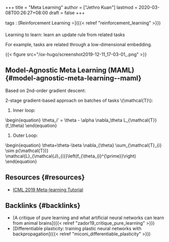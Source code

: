 +++
title = "Meta Learning"
author = ["Jethro Kuan"]
lastmod = 2020-03-08T00:26:27+08:00
draft = false
+++

tags
: [Reinforcement Learning ⭐]({{< relref "reinforcement_learning" >}})


Learning to learn: learn an update rule from related tasks

For example, tasks are related through a low-dimensional embedding.

{{< figure src="/ox-hugo/screenshot2019-12-11_17-03-01_.png" >}}


## Model-Agnostic Meta Learning (MAML) {#model-agnostic-meta-learning--maml}

Based on 2nd-order gradient descent:

2-stage gradient-based approach on batches of tasks \\(\mathcal{T}\\):

1.  Inner loop:

\begin{equation}
\theta\_i' = \theta - \alpha \nabla\_\theta L\_{\mathcal{T}}(f\_\theta)
\end{equation}

1.  Outer Loop:

\begin{equation}
  \theta=\theta-\beta \nabla\_{\theta} \sum\_{\mathcal{T}\_{i} \sim p(\mathcal{T})} \mathcal{L}\_{\mathcal{J}\_{i}}\left(f\_{\theta\_{i}^{\prime}}\right)
\end{equation}


## Resources {#resources}

-   [ICML 2019 Meta-learning Tutorial](https://sites.google.com/view/icml19metalearning)


## Backlinks {#backlinks}

-   [A critique of pure learning and what artificial neural networks can learn from animal brains]({{< relref "zador19_critique_pure_learning" >}})
-   [Differentiable plasticity: training plastic neural networks with backpropagation]({{< relref "miconi_differentiable_plasticity" >}})
